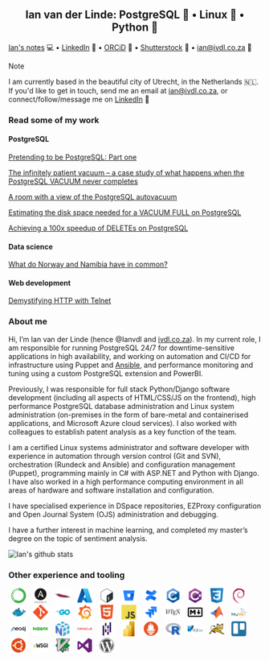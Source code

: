 <h2><center>Ian van der Linde: PostgreSQL 🐘 • Linux 🐧 • Python 🐍</center></h2>

[Ian's notes](https://ivdl.co.za/) 💻 • [LinkedIn](https://www.linkedin.com/in/ivdl/) 🧳 • [ORCiD](https://orcid.org/0000-0001-9232-9599) 📝 • [Shutterstock](https://www.shutterstock.com/g/Ian+van+der+Linde) 📸 • ian@ivdl.co.za 📧 

> [!NOTE]
> I am currently based in the beautiful city of Utrecht, in the Netherlands 🇳🇱. If you'd like to get in touch, send me an email at ian@ivdl.co.za, or connect/follow/message me on [LinkedIn](https://www.linkedin.com/in/ivdl/) 🙂

### Read some of my work

#### PostgreSQL

[Pretending to be PostgreSQL: Part one](https://ivdl.co.za/2024/03/02/pretending-to-be-postgresql-part-one-1/)

[The infinitely patient vacuum – a case study of what happens when the PostgreSQL VACUUM never completes](https://ivdl.co.za/2024/03/27/the-infinitely-patient-vacuum-a-case-study-of-what-happens-when-the-postgresql-vacuum-never-completes/)

[A room with a view of the PostgreSQL autovacuum](https://ivdl.co.za/2024/05/09/a-room-with-a-view-of-the-postgresql-autovacuum/)

[Estimating the disk space needed for a VACUUM FULL on PostgreSQL](https://ivdl.co.za/2024/05/13/estimating-the-disk-space-needed-for-a-vacuum-full-on-postgresql/)

[Achieving a 100x speedup of DELETEs on PostgreSQL](https://ivdl.co.za/2024/05/29/achieving-a-100x-speedup-of-deletes-on-postgresql/)

#### Data science

[What do Norway and Namibia have in common?
](https://ivdl.co.za/2024/02/12/what-do-norway-and-namibia-have-in-common/)

#### Web development

[Demystifying HTTP with Telnet](https://ivdl.co.za/2024/02/19/demystifying-http-with-telnet/)

### About me

Hi, I’m Ian van der Linde (hence @Ianvdl and [ivdl.co.za](https://ivdl.co.za)). In my current role, I am responsible for running PostgreSQL 24/7 for downtime-sensitive applications in high availability, and working on automation and CI/CD for infrastructure using Puppet and [Ansible](https://github.com/Ianvdl/edb-ansible), and performance monitoring and tuning using a custom PostgreSQL extension and PowerBI. 

Previously, I was responsible for full stack Python/Django software development (including all aspects of HTML/CSS/JS on the frontend), high performance PostgreSQL database administration and Linux system administration (on-premises in the form of bare-metal and containerised applications, and Microsoft Azure cloud services). I also worked with colleagues to establish patent analysis as a key function of the team.

I am a certified Linux systems administrator and software developer with experience in automation through version control (Git and SVN), orchestration (Rundeck and Ansible) and configuration management (Puppet), programming mainly in C# with ASP.NET and Python with Django. I have also worked in a high performance computing environment in all areas of hardware and software installation and configuration.

I have specialised experience in DSpace repositories, EZProxy configuration and Open Journal System (OJS) administration and debugging.

I have a further interest in machine learning, and completed my master’s degree on the topic of sentiment analysis.

![Ian's github stats](https://github-readme-stats.vercel.app/api?username=Ianvdl&rank_icon=github&show=prs_merged,prs_merged_percentage&hide=commits,issues&theme=graywhite&show_icons=true&hide_rank=true)

### Other experience and tooling
<p>
    <img height="30" src="./assets/anaconda-original.svg" hspace="5" >
    <img height="30" src="./assets/ansible-original-wordmark.svg" hspace="5" >
    <img height="30" src="./assets/apache-original.svg" hspace="5" >
    <img height="30" src="./assets/azure-original.svg" hspace="5" >
    <img height="30" src="./assets/bash-original.svg" hspace="5" >
    <img height="30" src="./assets/bitbucket-original.svg" hspace="5" >
    <img height="30" src="./assets/confluence-original.svg" hspace="5" >
    <img height="30" src="./assets/c-original.svg" hspace="5" >
    <img height="30" src="./assets/csharp-original.svg" hspace="5" >
    <img height="30" src="./assets/css3-original.svg" hspace="5" >
    <img height="30" src="./assets/debian-original.svg" hspace="5" >
    <img height="30" src="./assets/docker-original.svg" hspace="5" >
    <img height="30" src="./assets/git-original.svg" hspace="5" >
    <img height="30" src="./assets/go-original-wordmark.svg" hspace="5" >
    <img height="30" src="./assets/grafana-original.svg" hspace="5" >
    <img height="30" src="./assets/html5-original.svg" hspace="5" >
    <img height="30" src="./assets/javascript-original.svg" hspace="5" >
    <img height="30" src="./assets/jira-original.svg" hspace="5" >
    <img height="30" src="./assets/latex-original.svg" hspace="5" >
    <img height="30" src="./assets/markdown-original.svg" hspace="5" >
    <img height="30" src="./assets/matlab-original.svg" hspace="5" >
    <img height="30" src="./assets/mysql-original-wordmark.svg" hspace="5" >
    <img height="30" src="./assets/neo4j-original-wordmark.svg" hspace="5" >
    <img height="30" src="./assets/nginx-original.svg" hspace="5" >
    <img height="30" src="./assets/numpy-original.svg" hspace="5" >
    <img height="30" src="./assets/oracle-original.svg" hspace="5" >
    <img height="30" src="./assets/pandas-original.svg" hspace="5" >
    <img height="30" src="./assets/powerbi-original.svg" hspace="5" >
    <img height="30" src="./assets/prometheus-original.svg" hspace="5" >
    <img height="30" src="./assets/r-original.svg" hspace="5" >
    <img height="30" src="./assets/sqlite-original-wordmark.svg" hspace="5" >
    <img height="30" src="./assets/tomcat-original.svg" hspace="5" >
    <img height="30" src="./assets/trello-plain.svg" hspace="5" >
    <img height="30" src="./assets/ubuntu-plain.svg" hspace="5" >
    <img height="30" src="./assets/uwsgi-original.svg" hspace="5" >
    <img height="30" src="./assets/vim-original.svg" hspace="5" >
    <img height="30" src="./assets/visualstudio-plain.svg" hspace="5" >
    <img height="30" src="./assets/wordpress-plain.svg" hspace="5" >
</p>

